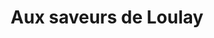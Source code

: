 ---
title: "Aux saveurs de Loulay"
url: /saint-hilaire-de-loulay/aux-saveurs-de-loulay/
shop: boulangerie
---
